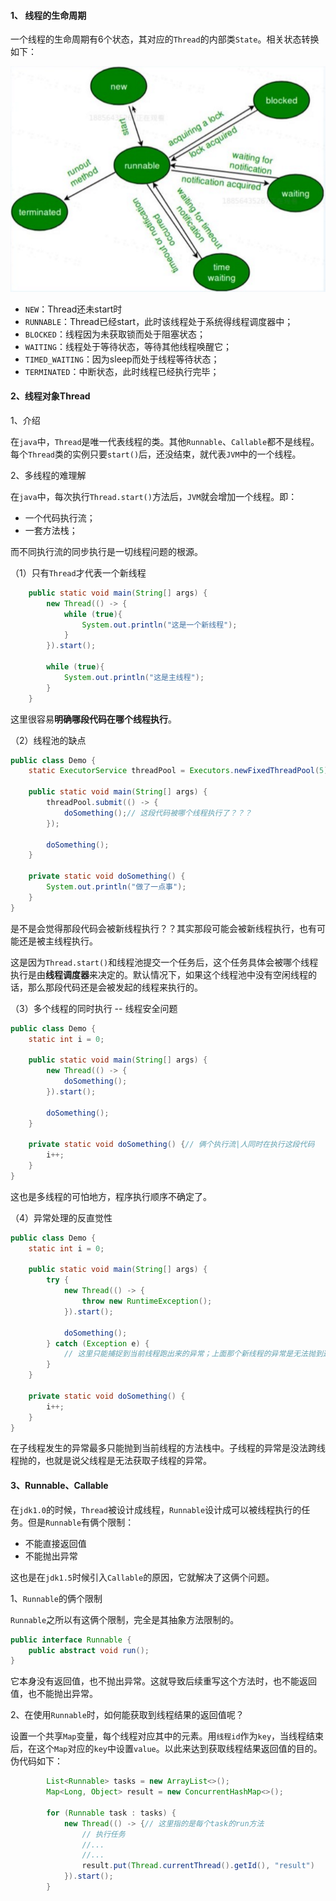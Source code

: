 #### 1、 线程的生命周期

一个线程的生命周期有6个状态，其对应的`Thread`的内部类`State`。相关状态转换如下：

![](.\images\线程的6个状态.png)

- `NEW`：Thread还未start时
- `RUNNABLE`：Thread已经start，此时该线程处于系统得线程调度器中；
- `BLOCKED`：线程因为未获取锁而处于阻塞状态；
- `WAITING`：线程处于等待状态，等待其他线程唤醒它；
- `TIMED_WAITING`：因为sleep而处于线程等待状态；
- `TERMINATED`：中断状态，此时线程已经执行完毕；



#### 2、线程对象Thread

1、介绍

在`java`中，`Thread`是唯一代表线程的类。其他`Runnable`、`Callable`都不是线程。每个`Thread`类的实例只要`start()`后，还没结束，就代表`JVM`中的一个线程。

2、多线程的难理解

在`java`中，每次执行`Thread.start()`方法后，`JVM`就会增加一个线程。即：

- 一个代码执行流；
- 一套方法栈；

而不同执行流的同步执行是一切线程问题的根源。

（1）只有`Thread`才代表一个新线程

```java
    public static void main(String[] args) {
        new Thread(() -> {
            while (true){
                System.out.println("这是一个新线程");
            }
        }).start();
        
        while (true){
            System.out.println("这是主线程");
        }
    }
```

这里很容易**明确哪段代码在哪个线程执行**。

（2）线程池的缺点

```java
public class Demo {
    static ExecutorService threadPool = Executors.newFixedThreadPool(5);

    public static void main(String[] args) {
        threadPool.submit(() -> {
            doSomething();// 这段代码被哪个线程执行了？？？
        });

        doSomething();
    }

    private static void doSomething() {
        System.out.println("做了一点事");
    }
}
```

是不是会觉得那段代码会被新线程执行？？其实那段可能会被新线程执行，也有可能还是被主线程执行。

这是因为`Thread.start()`和线程池提交一个任务后，这个任务具体会被哪个线程执行是由**线程调度器**来决定的。默认情况下，如果这个线程池中没有空闲线程的话，那么那段代码还是会被发起的线程来执行的。

（3）多个线程的同时执行 -- 线程安全问题

```java
public class Demo {
    static int i = 0;

    public static void main(String[] args) {
        new Thread(() -> {
            doSomething();
        }).start();

        doSomething();
    }

    private static void doSomething() {// 俩个执行流|人同时在执行这段代码
        i++;
    }
}
```

这也是多线程的可怕地方，程序执行顺序不确定了。

（4）异常处理的反直觉性

```java
public class Demo {
    static int i = 0;

    public static void main(String[] args) {
        try {
            new Thread(() -> {
                throw new RuntimeException();
            }).start();

            doSomething();
        } catch (Exception e) {
            // 这里只能捕捉到当前线程跑出来的异常；上面那个新线程的异常是无法抛到这里的
        }
    }

    private static void doSomething() {
        i++;
    }
}
```

在子线程发生的异常最多只能抛到当前线程的方法栈中。子线程的异常是没法跨线程抛的，也就是说父线程是无法获取子线程的异常。



#### 3、Runnable、Callable

在`jdk1.0`的时候，`Thread`被设计成线程，`Runnable`设计成可以被线程执行的任务。但是`Runnable`有俩个限制：

- 不能直接返回值
- 不能抛出异常

这也是在`jdk1.5`时候引入`Callable`的原因，它就解决了这俩个问题。

1、`Runnable`的俩个限制

`Runnable`之所以有这俩个限制，完全是其抽象方法限制的。

```java
public interface Runnable {
    public abstract void run();
}
```

它本身没有返回值，也不抛出异常。这就导致后续重写这个方法时，也不能返回值，也不能抛出异常。

2、在使用`Runnable`时，如何能获取到线程结果的返回值呢？

设置一个共享`Map`变量，每个线程对应其中的元素。用`线程id`作为`key`，当线程结束后，在这个`Map`对应的`key`中设置`value`。以此来达到获取线程结果返回值的目的。伪代码如下：

```java
        List<Runnable> tasks = new ArrayList<>();
        Map<Long, Object> result = new ConcurrentHashMap<>();

        for (Runnable task : tasks) {
            new Thread(() -> {// 这里指的是每个task的run方法
                // 执行任务
                //...
                //...
                result.put(Thread.currentThread().getId(), "result")
            }).start();
        }
```

